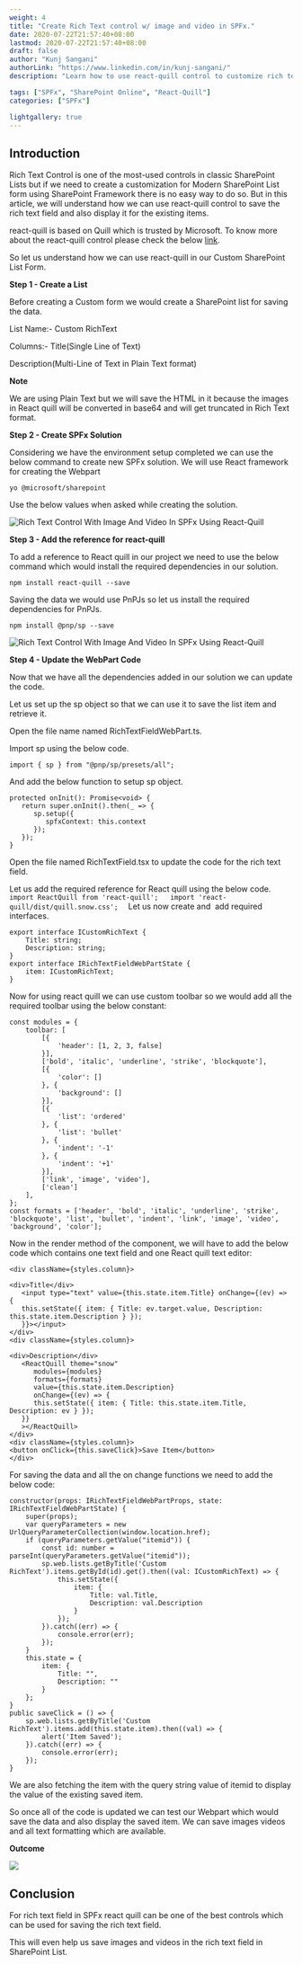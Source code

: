 ```yaml
---
weight: 4
title: "Create Rich Text control w/ image and video in SPFx."
date: 2020-07-22T21:57:40+08:00
lastmod: 2020-07-22T21:57:40+08:00
draft: false
author: "Kunj Sangani"
authorLink: "https://www.linkedin.com/in/kunj-sangani/"
description: "Learn how to use react-quill control to customize rich text fields in Modern SharePoint List Forms, based on Quill and trusted by Microsoft."

tags: ["SPFx", "SharePoint Online", "React-Quill"]
categories: ["SPFx"]

lightgallery: true
---
```


Introduction
------------

Rich Text Control is one of the most-used controls in classic SharePoint Lists but if we need to create a customization for Modern SharePoint List form using SharePoint Framework there is no easy way to do so. But in this article, we will understand how we can use react-quill control to save the rich text field and also display it for the existing items.

react-quill is based on Quill which is trusted by Microsoft. To know more about the react-quill control please check the below [link](https://github.com/zenoamaro/react-quill).

So let us understand how we can use react-quill in our Custom SharePoint List Form.

**Step 1 - Create a List**

Before creating a Custom form we would create a SharePoint list for saving the data.

List Name:- Custom RichText

Columns:- Title(Single Line of Text)

Description(Multi-Line of Text in Plain Text format)

**Note**

We are using Plain Text but we will save the HTML in it because the images in React quill will be converted in base64 and will get truncated in Rich Text format.

**Step 2 - Create SPFx Solution**

Considering we have the environment setup completed we can use the below command to create new SPFx solution. We will use React framework for creating the Webpart
```
yo @microsoft/sharepoint  
```
Use the below values when asked while creating the solution.

![Rich Text Control With Image And Video In SPFx Using React-Quill](https://f4n3x6c5.stackpathcdn.com/article/rich-text-control-in-spfx-using-react-quill/Images/Rich%20Text%20Control%20With%20Image%20And%20Video%20In%20SPFx%20Using%20React-Quill.jpg)

**Step 3 - Add the reference for react-quill**

To add a reference to React quill in our project we need to use the below command which would install the required dependencies in our solution.
```
npm install react-quill --save  
```
Saving the data we would use PnPJs so let us install the required dependencies for PnPJs.
```
npm install @pnp/sp --save  
```
![Rich Text Control With Image And Video In SPFx Using React-Quill](https://f4n3x6c5.stackpathcdn.com/article/rich-text-control-in-spfx-using-react-quill/Images/Rich%20Text%20Control%20With%20Image%20And%20Video%20In%20SPFx%20Using%20React-Quill1.jpg)

**Step 4 - Update the WebPart Code**

Now that we have all the dependencies added in our solution we can update the code.

Let us set up the sp object so that we can use it to save the list item and retrieve it.

  
Open the file name named RichTextFieldWebPart.ts.

Import sp using the below code.
```
import { sp } from "@pnp/sp/presets/all";  
```
And add the below function to setup sp object.
```
protected onInit(): Promise<void> {  
   return super.onInit().then(_ => {  
      sp.setup({  
         spfxContext: this.context  
      });  
   });  
}  
```
Open the file named RichTextField.tsx to update the code for the rich text field.

Let us add the required reference for React quill using the below code.
``
import ReactQuill from 'react-quill';  
import 'react-quill/dist/quill.snow.css';  
``
Let us now create and  add required interfaces.
```
export interface ICustomRichText {  
    Title: string;  
    Description: string;  
}  
export interface IRichTextFieldWebPartState {  
    item: ICustomRichText;  
}  
```
Now for using react quill we can use custom toolbar so we would add all the required toolbar using the below constant:
```
const modules = {  
    toolbar: [  
        [{  
            'header': [1, 2, 3, false]  
        }],  
        ['bold', 'italic', 'underline', 'strike', 'blockquote'],  
        [{  
            'color': []  
        }, {  
            'background': []  
        }],  
        [{  
            'list': 'ordered'  
        }, {  
            'list': 'bullet'  
        }, {  
            'indent': '-1'  
        }, {  
            'indent': '+1'  
        }],  
        ['link', 'image', 'video'],  
        ['clean']  
    ],  
};  
const formats = ['header', 'bold', 'italic', 'underline', 'strike', 'blockquote', 'list', 'bullet', 'indent', 'link', 'image', 'video', 'background', 'color'];
```
Now in the render method of the component, we will have to add the below code which contains one text field and one React quill text editor:
```
<div className={styles.column}>    
    
<div>Title</div>    
   <input type="text" value={this.state.item.Title} onChange={(ev) => {    
   this.setState({ item: { Title: ev.target.value, Description: this.state.item.Description } });    
   }}></input>    
</div>    
<div className={styles.column}>    
    
<div>Description</div>    
   <ReactQuill theme="snow"    
      modules={modules}    
      formats={formats}    
      value={this.state.item.Description}    
      onChange={(ev) => {    
      this.setState({ item: { Title: this.state.item.Title, Description: ev } });    
   }}    
   ></ReactQuill>    
</div>    
<div className={styles.column}>    
<button onClick={this.saveClick}>Save Item</button>    
</div>  
```
For saving the data and all the on change functions we need to add the below code:
```
constructor(props: IRichTextFieldWebPartProps, state: IRichTextFieldWebPartState) {  
    super(props);  
    var queryParameters = new UrlQueryParameterCollection(window.location.href);  
    if (queryParameters.getValue("itemid")) {  
        const id: number = parseInt(queryParameters.getValue("itemid"));  
        sp.web.lists.getByTitle('Custom RichText').items.getById(id).get().then((val: ICustomRichText) => {  
            this.setState({  
                item: {  
                    Title: val.Title,  
                    Description: val.Description  
                }  
            });  
        }).catch((err) => {  
            console.error(err);  
        });  
    }  
    this.state = {  
        item: {  
            Title: "",  
            Description: ""  
        }  
    };  
}  
public saveClick = () => {  
    sp.web.lists.getByTitle('Custom RichText').items.add(this.state.item).then((val) => {  
        alert('Item Saved');  
    }).catch((err) => {  
        console.error(err);  
    });  
}  
```
We are also fetching the item with the query string value of itemid to display the value of the existing saved item.

So once all of the code is updated we can test our Webpart which would save the data and also display the saved item. We can save images videos and all text formatting which are available.

**Outcome**

![](https://f4n3x6c5.stackpathcdn.com/article/rich-text-control-in-spfx-using-react-quill/Images/outcome-min.gif)

Conclusion
----------

For rich text field in SPFx react quill can be one of the best controls which can be used for saving the rich text field.

  
This will even help us save images and videos in the rich text field in SharePoint List.